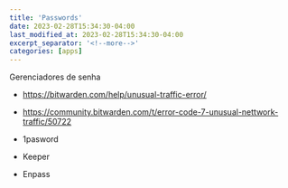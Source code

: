 ```yaml
---
title: 'Passwords'
date: 2023-02-28T15:34:30-04:00
last_modified_at: 2023-02-28T15:34:30-04:00
excerpt_separator: '<!--more-->'
categories: [apps]
---
```


Gerenciadores de senha

- https://bitwarden.com/help/unusual-traffic-error/
- https://community.bitwarden.com/t/error-code-7-unusual-nettwork-traffic/50722

- 1pasword
- Keeper
- Enpass

